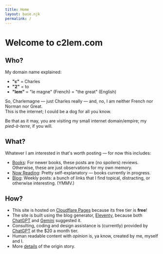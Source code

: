 ```yaml
---
title: Home
layout: base.njk
permalink: /
---
```


# Welcome to c2lem<span>.</span>com

## Who?

My domain name explained:

- **"c"** = Charles
- **"2"** = to
- **"lem"** = "le magne" (French) = "the great" (English)

So, Charlemagne — just Charles really — and, no, I am neither French nor Norman nor Great.  
This is the internet; I could be a dog for all you know.

Be that as it may, you are visiting my small internet domain/empire; my *pied-à-terre*, if you will.

## What?

Whatever I am interested in that's worth posting — for now this includes:

- [Books](/books/): For newer books, these posts are (no spoilers) reviews. Otherwise, these are just observations for my own memory.
- [Now Reading](/books/in-progress/): Pretty self-explanatory — books currently in progress.
- [Blog](/weeklies/): Weekly posts: a bunch of links that I find topical, distracting, or otherwise interesting. (YMMV.)

## How?
- This site is hosted on [Cloudflare Pages](https://pages.cloudflare.com/) because its free tier is **free**!
- The site is built using the blog generator, [Eleventy](https://www.11ty.dev/), because both [ChatGPT](https://openai.com/chatgpt) and [Gemini](https://deepmind.google/technologies/gemini/) suggested it.
- Consulting, coding and design assistance is (currently) provided by [ChatGPT](https://openai.com/chatgpt) at the $20 a month tier.
- Human readable content with *opinion* is, ya know, created by me, myself and I.
- More [details](/origin-story/) of the origin story.
